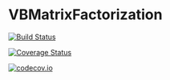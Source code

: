 # VBMatrixFactorization

[![Build Status](https://travis-ci.org/vitskvara/VBMatrixFactorization.jl.svg?branch=master)](https://travis-ci.org/vitskvara/VBMatrixFactorization.jl)

[![Coverage Status](https://coveralls.io/repos/vitskvara/VBMatrixFactorization.jl/badge.svg?branch=master&service=github)](https://coveralls.io/github/vitskvara/VBMatrixFactorization.jl?branch=master)

[![codecov.io](http://codecov.io/github/vitskvara/VBMatrixFactorization.jl/coverage.svg?branch=master)](http://codecov.io/github/vitskvara/VBMatrixFactorization.jl?branch=master)
